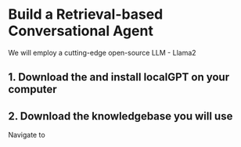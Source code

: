 # Build a Retrieval-based Conversational Agent

We will employ a cutting-edge open-source LLM - Llama2

## 1. Download the and install localGPT on your computer


## 2. Download the knowledgebase you will use
Navigate to 